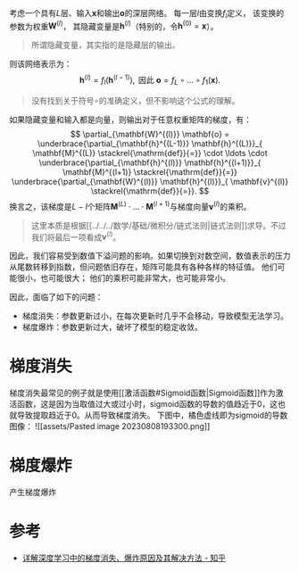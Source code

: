 考虑一个具有$L$层、输入$\mathbf{x}$和输出$\mathbf{o}$的深层网络。 每一层$l$由变换$f_l$定义， 该变换的参数为权重$\mathbf{W}^{(l)}$， 其隐藏变量是$\mathbf{h}^{(l)}$（特别的，令$\mathbf{h}^{(0)} = \mathbf{x}$）。
> 所谓隐藏变量，其实指的是隐藏层的输出。

则该网络表示为：
$$
\mathbf{h}^{(l)} = f_l (\mathbf{h}^{(l-1)}) , \text{ 因此 } \mathbf{o} = f_L \circ \ldots \circ f_1(\mathbf{x}).
$$
> 没有找到关于符号$\circ$的准确定义，但不影响这个公式的理解。

如果隐藏变量和输入都是向量，则输出对于任意权重矩阵的梯度，有：
$$
\partial_{\mathbf{W}^{(l)}} \mathbf{o} = \underbrace{\partial_{\mathbf{h}^{(L-1)}} \mathbf{h}^{(L)}}_{ \mathbf{M}^{(L)} \stackrel{\mathrm{def}}{=}} \cdot \ldots \cdot \underbrace{\partial_{\mathbf{h}^{(l)}} \mathbf{h}^{(l+1)}}_{ \mathbf{M}^{(l+1)} \stackrel{\mathrm{def}}{=}} \underbrace{\partial_{\mathbf{W}^{(l)}} \mathbf{h}^{(l)}}_{ \mathbf{v}^{(l)} \stackrel{\mathrm{def}}{=}}.
$$
换言之，该梯度是$L-l$个矩阵$\mathbf{M}^{(L)} \cdot \ldots \cdot \mathbf{M}^{(l+1)}$与梯度向量$\mathbf{v}^{(l)}$的乘积。

> 这里本质是根据[[../../../数学/基础/微积分/链式法则|链式法则]]求导。不过我们将最后一项看成$\mathbf{v}^{(l)}$。

因此，我们容易受到数值下溢问题的影响。如果切换到对数空间，数值表示的压力从尾数转移到指数，但问题依旧存在，矩阵可能具有各种各样的特征值。 他们可能很小，也可能很大； 他们的乘积可能非常大，也可能非常小。

因此，面临了如下的问题：
- 梯度消失：参数更新过小，在每次更新时几乎不会移动，导致模型无法学习。
- 梯度爆炸：参数更新过大，破坏了模型的稳定收敛。

# 梯度消失
梯度消失最常见的例子就是使用[[激活函数#Sigmoid函数|Sigmoid函数]]作为激活函数，这是因为当取值过大或过小时，sigmoid函数的导数的值趋近于0，这也就导致提取趋近于0。从而导致梯度消失。
下图中，橘色虚线即为sigmoid的导数图像：
![[assets/Pasted image 20230808193300.png]]

# 梯度爆炸
产生梯度爆炸

# 参考
- [详解深度学习中的梯度消失、爆炸原因及其解决方法 - 知乎](https://zhuanlan.zhihu.com/p/33006526)
